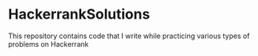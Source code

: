 # HackerrankSolutions

This repository contains code that I write while practicing various types of problems on Hackerrank